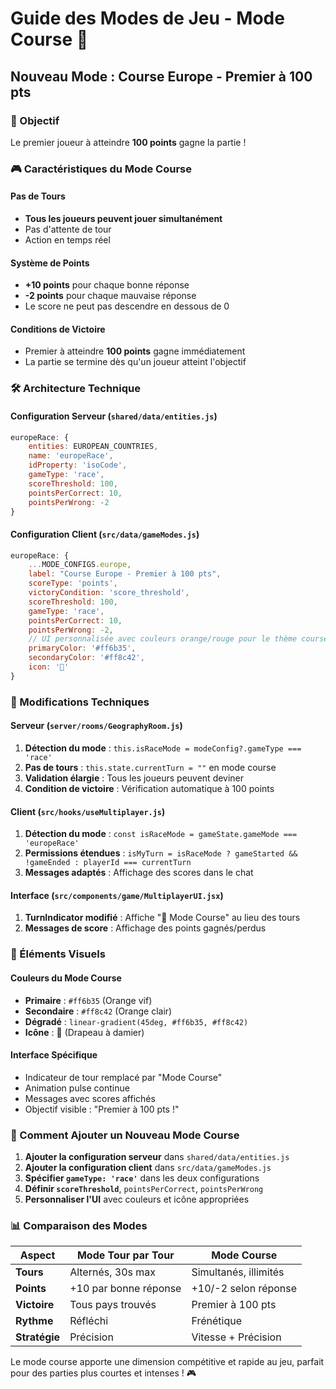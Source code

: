 # Guide des Modes de Jeu - Mode Course 🏁

## Nouveau Mode : Course Europe - Premier à 100 pts

### 🎯 Objectif
Le premier joueur à atteindre **100 points** gagne la partie !

### 🎮 Caractéristiques du Mode Course

#### Pas de Tours
- **Tous les joueurs peuvent jouer simultanément**
- Pas d'attente de tour
- Action en temps réel

#### Système de Points
- **+10 points** pour chaque bonne réponse
- **-2 points** pour chaque mauvaise réponse
- Le score ne peut pas descendre en dessous de 0

#### Conditions de Victoire
- Premier à atteindre **100 points** gagne immédiatement
- La partie se termine dès qu'un joueur atteint l'objectif

### 🛠️ Architecture Technique

#### Configuration Serveur (`shared/data/entities.js`)
```javascript
europeRace: {
    entities: EUROPEAN_COUNTRIES,
    name: 'europeRace',
    idProperty: 'isoCode',
    gameType: 'race',
    scoreThreshold: 100,
    pointsPerCorrect: 10,
    pointsPerWrong: -2
}
```

#### Configuration Client (`src/data/gameModes.js`)
```javascript
europeRace: {
    ...MODE_CONFIGS.europe,
    label: "Course Europe - Premier à 100 pts",
    scoreType: 'points',
    victoryCondition: 'score_threshold',
    scoreThreshold: 100,
    gameType: 'race',
    pointsPerCorrect: 10,
    pointsPerWrong: -2,
    // UI personnalisée avec couleurs orange/rouge pour le thème course
    primaryColor: '#ff6b35',
    secondaryColor: '#ff8c42',
    icon: '🏁'
}
```

### 🔧 Modifications Techniques

#### Serveur (`server/rooms/GeographyRoom.js`)
1. **Détection du mode** : `this.isRaceMode = modeConfig?.gameType === 'race'`
2. **Pas de tours** : `this.state.currentTurn = ""` en mode course
3. **Validation élargie** : Tous les joueurs peuvent deviner
4. **Condition de victoire** : Vérification automatique à 100 points

#### Client (`src/hooks/useMultiplayer.js`)
1. **Détection du mode** : `const isRaceMode = gameState.gameMode === 'europeRace'`
2. **Permissions étendues** : `isMyTurn = isRaceMode ? gameStarted && !gameEnded : playerId === currentTurn`
3. **Messages adaptés** : Affichage des scores dans le chat

#### Interface (`src/components/game/MultiplayerUI.jsx`)
1. **TurnIndicator modifié** : Affiche "🏁 Mode Course" au lieu des tours
2. **Messages de score** : Affichage des points gagnés/perdus

### 🎨 Éléments Visuels

#### Couleurs du Mode Course
- **Primaire** : `#ff6b35` (Orange vif)
- **Secondaire** : `#ff8c42` (Orange clair)
- **Dégradé** : `linear-gradient(45deg, #ff6b35, #ff8c42)`
- **Icône** : 🏁 (Drapeau à damier)

#### Interface Spécifique
- Indicateur de tour remplacé par "Mode Course"
- Animation pulse continue
- Messages avec scores affichés
- Objectif visible : "Premier à 100 pts !"

### 🚀 Comment Ajouter un Nouveau Mode Course

1. **Ajouter la configuration serveur** dans `shared/data/entities.js`
2. **Ajouter la configuration client** dans `src/data/gameModes.js`
3. **Spécifier `gameType: 'race'`** dans les deux configurations
4. **Définir `scoreThreshold`**, `pointsPerCorrect`, `pointsPerWrong`
5. **Personnaliser l'UI** avec couleurs et icône appropriées

### 📊 Comparaison des Modes

| Aspect | Mode Tour par Tour | Mode Course |
|--------|------------------|-------------|
| **Tours** | Alternés, 30s max | Simultanés, illimités |
| **Points** | +10 par bonne réponse | +10/-2 selon réponse |
| **Victoire** | Tous pays trouvés | Premier à 100 pts |
| **Rythme** | Réfléchi | Frénétique |
| **Stratégie** | Précision | Vitesse + Précision |

Le mode course apporte une dimension compétitive et rapide au jeu, parfait pour des parties plus courtes et intenses ! 🎮 